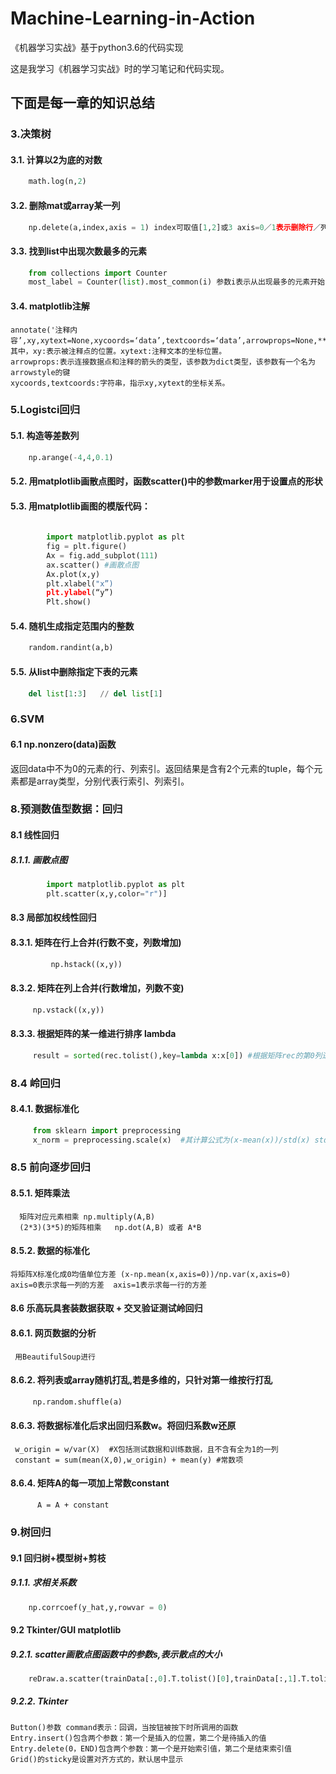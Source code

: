 # Machine-Learning-in-Action
《机器学习实战》基于python3.6的代码实现

这是我学习《机器学习实战》时的学习笔记和代码实现。

## 下面是每一章的知识总结
### 3.决策树
#### 3.1. 计算以2为底的对数 
```python
    math.log(n,2)
```
#### 3.2. 删除mat或array某一列  
```python
    np.delete(a,index,axis = 1) index可取值[1,2]或3 axis=0／1表示删除行／列
```
#### 3.3. 找到list中出现次数最多的元素 
```python
    from collections import Counter
    most_label = Counter(list).most_common(i) 参数i表示从出现最多的元素开始，取i个
```
#### 3.4. matplotlib注解
    annotate('注释内容’,xy,xytext=None,xycoords=‘data’,textcoords=‘data’,arrowprops=None,**kwargs)
    其中，xy:表示被注释点的位置。xytext:注释文本的坐标位置。 
    arrowprops:表示连接数据点和注释的箭头的类型，该参数为dict类型，该参数有一个名为arrowstyle的键
    xycoords,textcoords:字符串，指示xy,xytext的坐标关系。
    
### 5.Logistci回归
#### 5.1. 构造等差数列  
```python
    np.arange(-4,4,0.1)
```
#### 5.2. 用matplotlib画散点图时，函数scatter()中的参数marker用于设置点的形状
#### 5.3. 用matplotlib画图的模版代码：
```python
        
        import matplotlib.pyplot as plt
        fig = plt.figure()
        Ax = fig.add_subplot(111)
        ax.scatter() #画散点图
        Ax.plot(x,y)
        plt.xlabel("x”)
        plt.ylabel(“y”)
        Plt.show()  
```
#### 5.4. 随机生成指定范围内的整数 
```python
    random.randint(a,b)
```
#### 5.5. 从list中删除指定下表的元素  
```python
    del list[1:3]   // del list[1]
```
### 6.SVM
#### 6.1 np.nonzero(data)函数
返回data中不为0的元素的行、列索引。返回结果是含有2个元素的tuple，每个元素都是array类型，分别代表行索引、列索引。

### 8.预测数值型数据：回归
#### 8.1 线性回归

##### 8.1.1. 画散点图
```python
        import matplotlib.pyplot as plt
        plt.scatter(x,y,color="r")]
```

#### 8.3 局部加权线性回归

#### 8.3.1. 矩阵在行上合并(行数不变，列数增加)
```python
         np.hstack((x,y))
```

#### 8.3.2. 矩阵在列上合并(行数增加，列数不变)
```python
     np.vstack((x,y))
```
#### 8.3.3. 根据矩阵的某一维进行排序 lambda
```python
     result = sorted(rec.tolist(),key=lambda x:x[0]) #根据矩阵rec的第0列进行排序  注意先将矩阵转为list
```


### 8.4 岭回归

#### 8.4.1. 数据标准化
```python
     from sklearn import preprocessing
     x_norm = preprocessing.scale(x)  #其计算公式为(x-mean(x))/std(x) std表示标准差
```

### 8.5 前向逐步回归

#### 8.5.1. 矩阵乘法
      矩阵对应元素相乘 np.multiply(A,B)
      (2*3)(3*5)的矩阵相乘   np.dot(A,B) 或者 A*B

#### 8.5.2. 数据的标准化  
    将矩阵X标准化成0均值单位方差 (x-np.mean(x,axis=0))/np.var(x,axis=0)   axis=0表示求每一列的方差  axis=1表示求每一行的方差


#### 8.6 乐高玩具套装数据获取 + 交叉验证测试岭回归

#### 8.6.1. 网页数据的分析
     用BeautifulSoup进行


#### 8.6.2. 将列表或array随机打乱,若是多维的，只针对第一维按行打乱 
```python
     np.random.shuffle(a) 
```
#### 8.6.3. 将数据标准化后求出回归系数w。将回归系数w还原
     w_origin = w/var(X)  #X包括测试数据和训练数据，且不含有全为1的一列
     constant = sum(mean(X,0),w_origin) + mean(y) #常数项

#### 8.6.4. 矩阵A的每一项加上常数constant
          A = A + constant
          
          


### 9.树回归
#### 9.1 回归树+模型树+剪枝

##### 9.1.1. 求相关系数
```python
    np.corrcoef(y_hat,y,rowvar = 0)
```
#### 9.2 Tkinter/GUI matplotlib

##### 9.2.1. scatter画散点图函数中的参数s,表示散点的大小
```python
    reDraw.a.scatter(trainData[:,0].T.tolist()[0],trainData[:,1].T.tolist()[0], s = 50)
```
##### 9.2.2. Tkinter
    Button()参数 command表示：回调，当按钮被按下时所调用的函数
    Entry.insert()包含两个参数：第一个是插入的位置，第二个是待插入的值
    Entry.delete(0，END)包含两个参数：第一个是开始索引值，第二个是结束索引值
    Grid()的sticky是设置对齐方式的，默认居中显示
    
    
